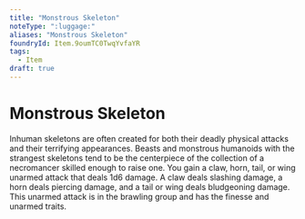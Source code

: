 ```yaml
---
title: "Monstrous Skeleton"
noteType: ":luggage:"
aliases: "Monstrous Skeleton"
foundryId: Item.9oumTC0TwqYvfaYR
tags:
  - Item
draft: true
---
```


# Monstrous Skeleton

Inhuman skeletons are often created for both their deadly physical attacks and their terrifying appearances. Beasts and monstrous humanoids with the strangest skeletons tend to be the centerpiece of the collection of a necromancer skilled enough to raise one. You gain a claw, horn, tail, or wing unarmed attack that deals 1d6 damage. A claw deals slashing damage, a horn deals piercing damage, and a tail or wing deals bludgeoning damage. This unarmed attack is in the brawling group and has the finesse and unarmed traits.

